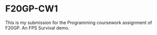 # F20GP-CW1
This is my submission for the Programming coursework assignment of F20GP. An FPS Survival demo.
